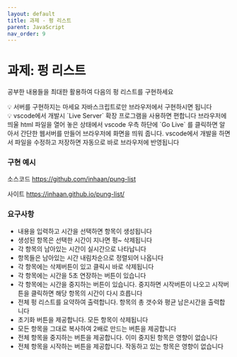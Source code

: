 ```yaml
---
layout: default
title: 과제 - 펑 리스트
parent: JavaScript
nav_order: 9
---
```


# 과제: 펑 리스트

공부한 내용들을 최대한 활용하여 다음의 펑 리스트를 구현하세요

<aside> 💡 서버를 구현하지는 마세요 자바스크립트로만 브라우저에서 구현하시면 됩니다

</aside>

<aside> 💡 vscode에서 개발시 `Live Server` 확장 프로그램을 사용하면 편합니다 브라우저에 띄울 html 파일을 열어 놓은 상태에서 vscode 우측 하단에 `Go Live` 를 클릭하면 알아서 간단한 웹서버를 만들어 브라우저에 화면을 띄워 줍니다. vscode에서 개발을 하면서 파일을 수정하고 저장하면 자동으로 바로 브라우저에 반영됩니다

</aside>

### 구현 예시

소스코드  https://github.com/inhaan/pung-list

사이트  https://inhaan.github.io/pung-list/

### 요구사항

- 내용을 입력하고 시간을 선택하면 항목이 생성됩니다
- 생성된 항목은 선택한 시간이 지나면 펑~ 삭제됩니다
- 각 항목의 남아있는 시간이 실시간으로 나타납니다
- 항목들은 남아있는 시간 내림차순으로 정렬되어 나옵니다
- 각 항목에는 삭제버튼이 있고 클릭시 바로 삭제됩니다
- 각 항목에는 시간을 5초 연장하는 버튼이 있습니다
- 각 항목에는 시간을 중지하는 버튼이 있습니다. 중지하면 시작버튼이 나오고 시작버튼을 클릭하면 해당 항목의 시간이 다시 흐릅니다
- 전체 펑 리스트를 요약하여 출력합니다. 항목의 총 갯수와 평균 남은시간을 출력합니다
- 초기화 버튼을 제공합니다. 모든 항목이 삭제됩니다
- 모든 항목을 그대로 복사하여 2배로 만드는 버튼을 제공합니다
- 전체 항목을 중지하는 버튼을 제공합니다. 이미 중지된 항목은 영향이 없습니다
- 전체 항목을 시작하는 버튼을 제공합니다. 작동하고 있는 항목은 영향이 없습니다